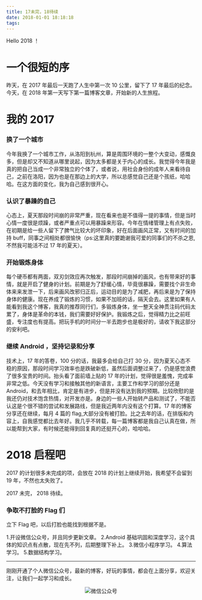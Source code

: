 ```yaml
---
title: 17未完，18待续
date: 2018-01-01 18:18:18
tags:
---
```



Hello 2018 ！
<!--more-->

# 一个很短的序

昨天，在 2017 年最后一天跑了人生中第一次 10 公里，留下了 17 年最后的纪念。今天，在 2018 年第一天写下第一篇博客文章，开始新的人生旅程。

# 我的 2017


### 换了一个城市

今年我换了一个城市工作，从洛阳到杭州，算是周围环境的一整个大变动，感慨良多，但是却又不知道从哪里说起，因为太多都是关于内心的成长。我觉得今年我是真的把自己当成一个非常独立的个体了，或者说，用社会身份的成年人来看待自己，之前在洛阳，因为也是在那边上的大学，所以总感觉自己还是个孩纸，哈哈哈。在这方面的变化，我为自己感到很开心。


### 认识了暴躁的自己

心态上，夏天那段时间崩的非常严重，现在看来也是不值得一提的事情，但是当时心情一度很是烦躁，或者严重点可以用暴躁来形容。今年在情绪管理上有点失败，在初期是给一些人留下了脾气比较大的坏印象，好在后面画风正常，又有时间的加持 buff，同事之间相处都很愉快（ps:这里真的要跪谢我可爱的同事们的不杀之恩,不然我可能活不过 17 年的夏天）。

### 开始锻炼身体

每个硬币都有两面，双刃剑效应再次触发，那段时间崩掉的画风，也有带来好的事情，就是开启了健身的计划。前期是为了舒缓心情，毕竟很暴躁，需要找个非生命体来来发泄一下，后来画风改邪归正后，运动目的是为了减肥，再后来是为了保持身体的健康。现在养成了锻炼的习惯，如果不加班的话，隔天会去。这里如果有人能看到我这个博客，我真的推荐同行们，多锻炼身体，坐一整天全神贯注码代码太累了，身体是革命的本钱，我们需要好好保护。我锻炼之后，觉得精力比之前旺盛，专注度也有提高。把玩手机的时间分一半去跑步也是极好的，请收下我这部分的安利吧。

### 继续 Android ，坚持记录和分享

技术上，17 年的答卷，100 分的话，我最多会给自己打 30 分，因为夏天心态不稳的原因，那段时间学习效率也是跌破新低，虽然后面调整过来了，仍是感觉浪费了很多宝贵的时间。抬头看了面前墙上贴的 17 年的计划，觉得很是羞愧，完成率非常之低。今天没有学习和接触其他的新语言，主要工作和学习的部分还是 Android，和去年相比，肯定是有进步，但是并没有达到我的预期。比较欣慰的是我还仍对技术饱含热情，对开发亦是。身边的一些人开始转产品和测试了，不能否认这是个很不错的尝试和发展路线，但是我近两年内没有这个打算。17 年的博客分享还在继续，每月 4 篇的 flag,大部分没有被打脸。比之去年的话，在排版和内容上，自我感觉都比去年好。我几乎不转载，每一篇博客都是我自己认真在做，所以能帮到大家，有时候还能得到回复真的还挺开心的，哈哈哈。


# 2018 启程吧

2017 的计划很多未完成的项，会放在 2018 的计划上继续开始，我希望不会留到 19 年，不然也太失败了。

2017 未完， 2018 待续。

### 争取不打脸的 Flag 们

立下 Flag 吧，以后打脸也能找到根据不是。

1.开设微信公众号，并且同步更新文章。
2.Android 基础巩固和深度学习，这个具体的知识点有点散，现在先不列，后期整理下补上。
3.微信小程序学习。
4.算法学习。
5.数据结构学习。


---

刚刚开通了个人微信公众号，最新的博客，好玩的事情，都会在上面分享，欢迎关注，让我们一起学习和成长。

<div  align="center">    

![微信公众号](http://oriwplcze.bkt.clouddn.com/qrcode_for_gh_e8f891ce77fb_258.jpg)

</div>
